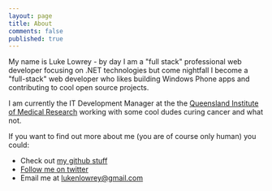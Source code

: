```yaml
---
layout: page
title: About
comments: false
published: true
---
```




My name is Luke Lowrey - by day I am a "full stack" professional web developer focusing on .NET technologies but come nightfall I become a "full-stack" web developer who likes building Windows Phone apps and contributing to cool open source projects.

I am currently the IT Development Manager at the the [Queensland Institute of Medical Research](http://www.qimr.edu.au/)  working with some cool dudes curing cancer and what not.

If you want to find out more about me (you are of course only human) you could:

 * Check out [my github stuff](http://github.com/lukencode)
 * [Follow me on twitter](http://twitter.com/lukencode)
 * Email me at [lukenlowrey@gmail.com](mailto:lukenlowrey@gmail.com)



